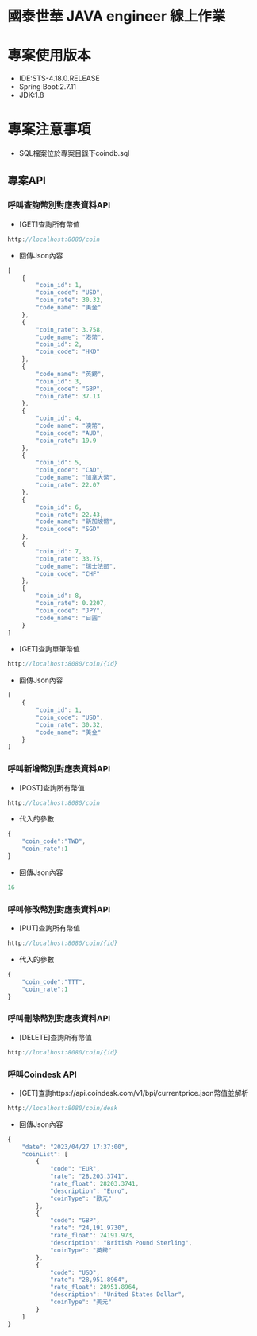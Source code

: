 # 國泰世華 JAVA engineer 線上作業

# 專案使用版本
* IDE:STS-4.18.0.RELEASE
* Spring Boot:2.7.11
* JDK:1.8

# 專案注意事項
* SQL檔案位於專案目錄下coindb.sql

## 專案API

### 呼叫查詢幣別對應表資料API

* [GET]查詢所有幣值

```javascript
http://localhost:8080/coin
```

* 回傳Json內容

```javascript
[
    {
        "coin_id": 1,
        "coin_code": "USD",
        "coin_rate": 30.32,
        "code_name": "美金"
    },
    {
        "coin_rate": 3.758,
        "code_name": "港幣",
        "coin_id": 2,
        "coin_code": "HKD"
    },
    {
        "code_name": "英鎊",
        "coin_id": 3,
        "coin_code": "GBP",
        "coin_rate": 37.13
    },
    {
        "coin_id": 4,
        "code_name": "澳幣",
        "coin_code": "AUD",
        "coin_rate": 19.9
    },
    {
        "coin_id": 5,
        "coin_code": "CAD",
        "code_name": "加拿大幣",
        "coin_rate": 22.07
    },
    {
        "coin_id": 6,
        "coin_rate": 22.43,
        "code_name": "新加坡幣",
        "coin_code": "SGD"
    },
    {
        "coin_id": 7,
        "coin_rate": 33.75,
        "code_name": "瑞士法郎",
        "coin_code": "CHF"
    },
    {
        "coin_id": 8,
        "coin_rate": 0.2207,
        "coin_code": "JPY",
        "code_name": "日圓"
    }
]
```

* [GET]查詢單筆幣值

```javascript
http://localhost:8080/coin/{id}
```

* 回傳Json內容

```javascript
[
    {
        "coin_id": 1,
        "coin_code": "USD",
        "coin_rate": 30.32,
        "code_name": "美金"
    }
]
```

### 呼叫新增幣別對應表資料API

* [POST]查詢所有幣值

```javascript
http://localhost:8080/coin
```

* 代入的參數

```javascript
{
    "coin_code":"TWD",
    "coin_rate":1
}
```

* 回傳Json內容

```javascript
16
```

### 呼叫修改幣別對應表資料API

* [PUT]查詢所有幣值

```javascript
http://localhost:8080/coin/{id}
```

* 代入的參數

```javascript
{
    "coin_code":"TTT",
    "coin_rate":1
}
```

### 呼叫刪除幣別對應表資料API

* [DELETE]查詢所有幣值

```javascript
http://localhost:8080/coin/{id}
```

### 呼叫Coindesk API

* [GET]查詢https://api.coindesk.com/v1/bpi/currentprice.json幣值並解析

```javascript
http://localhost:8080/coin/desk
```

* 回傳Json內容

```javascript
{
    "date": "2023/04/27 17:37:00",
    "coinList": [
        {
            "code": "EUR",
            "rate": "28,203.3741",
            "rate_float": 28203.3741,
            "description": "Euro",
            "coinType": "歐元"
        },
        {
            "code": "GBP",
            "rate": "24,191.9730",
            "rate_float": 24191.973,
            "description": "British Pound Sterling",
            "coinType": "英鎊"
        },
        {
            "code": "USD",
            "rate": "28,951.8964",
            "rate_float": 28951.8964,
            "description": "United States Dollar",
            "coinType": "美元"
        }
    ]
}
```